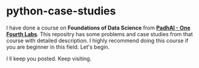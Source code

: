 # python-case-studies
I have done a course on **Foundations of Data Science** from [**PadhAI - One Fourth Labs**](https://padhai.onefourthlabs.in/). This repositry has some problems and case studies from that course with detailed description. I highly recommend doing this course if you are beginner in this field.
Let's begin.

I ll keep you posted. Keep visiting.
